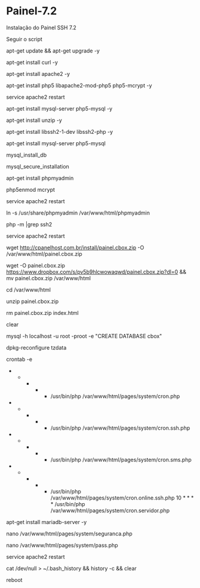 # Painel-7.2

Instalação do Painel SSH 7.2

Seguir o script


apt-get update && apt-get upgrade -y

apt-get install curl -y

 apt-get install apache2 -y

 apt-get install php5 libapache2-mod-php5 php5-mcrypt -y

 service apache2 restart

 apt-get install mysql-server php5-mysql  -y

 apt-get install unzip -y

 apt-get install libssh2-1-dev libssh2-php -y

 apt-get install mysql-server php5-mysql

 mysql_install_db

 mysql_secure_installation

 apt-get install phpmyadmin

 php5enmod mcrypt

 service apache2 restart

 ln -s /usr/share/phpmyadmin /var/www/html/phpmyadmin

 php -m |grep ssh2

 service apache2 restart

 wget http://cpanelhost.com.br/install/painel.cbox.zip -O /var/www/html/painel.cbox.zip
 
 wget -O painel.cbox.zip https://www.dropbox.com/s/pv5b9hlcwowaqwd/painel.cbox.zip?dl=0 && mv painel.cbox.zip /var/www/html

 cd /var/www/html

 unzip painel.cbox.zip

 rm painel.cbox.zip index.html

 clear

 mysql -h localhost -u root -proot -e "CREATE DATABASE cbox"

 dpkg-reconfigure tzdata

 crontab -e
 
 * * * * * /usr/bin/php /var/www/html/pages/system/cron.php
 * * * * * /usr/bin/php /var/www/html/pages/system/cron.ssh.php
 * * * * * /usr/bin/php /var/www/html/pages/system/cron.sms.php
 * * * * * /usr/bin/php /var/www/html/pages/system/cron.online.ssh.php
 10 * * * * /usr/bin/php /var/www/html/pages/system/cron.servidor.php


 apt-get install mariadb-server -y

 nano /var/www/html/pages/system/seguranca.php

nano /var/www/html/pages/system/pass.php

 service apache2 restart

 cat /dev/null > ~/.bash_history && history -c && clear

 reboot
